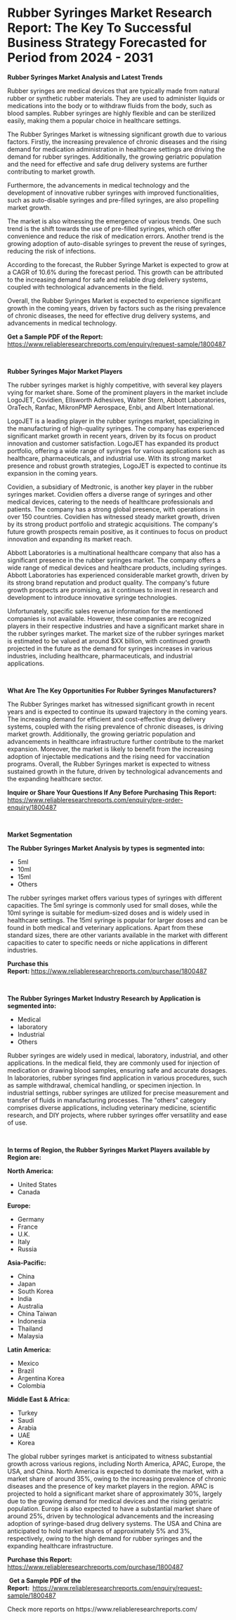<p><h1>Rubber Syringes Market Research Report: The Key To Successful Business Strategy Forecasted for Period from 2024 - 2031</h1></p><p><strong>Rubber Syringes Market Analysis and Latest Trends</strong></p>
<p><p>Rubber syringes are medical devices that are typically made from natural rubber or synthetic rubber materials. They are used to administer liquids or medications into the body or to withdraw fluids from the body, such as blood samples. Rubber syringes are highly flexible and can be sterilized easily, making them a popular choice in healthcare settings.</p><p>The Rubber Syringes Market is witnessing significant growth due to various factors. Firstly, the increasing prevalence of chronic diseases and the rising demand for medication administration in healthcare settings are driving the demand for rubber syringes. Additionally, the growing geriatric population and the need for effective and safe drug delivery systems are further contributing to market growth.</p><p>Furthermore, the advancements in medical technology and the development of innovative rubber syringes with improved functionalities, such as auto-disable syringes and pre-filled syringes, are also propelling market growth.</p><p>The market is also witnessing the emergence of various trends. One such trend is the shift towards the use of pre-filled syringes, which offer convenience and reduce the risk of medication errors. Another trend is the growing adoption of auto-disable syringes to prevent the reuse of syringes, reducing the risk of infections.</p><p>According to the forecast, the Rubber Syringe Market is expected to grow at a CAGR of 10.6% during the forecast period. This growth can be attributed to the increasing demand for safe and reliable drug delivery systems, coupled with technological advancements in the field.</p><p>Overall, the Rubber Syringes Market is expected to experience significant growth in the coming years, driven by factors such as the rising prevalence of chronic diseases, the need for effective drug delivery systems, and advancements in medical technology.</p></p>
<p><strong>Get a Sample PDF of the Report:&nbsp;</strong> <a href="https://www.reliableresearchreports.com/enquiry/request-sample/1800487">https://www.reliableresearchreports.com/enquiry/request-sample/1800487</a></p>
<p>&nbsp;</p>
<p><strong>Rubber Syringes Major Market Players</strong></p>
<p><p>The rubber syringes market is highly competitive, with several key players vying for market share. Some of the prominent players in the market include LogoJET, Covidien, Ellsworth Adhesives, Walter Stern, Abbott Laboratories, OraTech, Ranfac, MikronPMP Aerospace, Enbi, and Albert International.</p><p>LogoJET is a leading player in the rubber syringes market, specializing in the manufacturing of high-quality syringes. The company has experienced significant market growth in recent years, driven by its focus on product innovation and customer satisfaction. LogoJET has expanded its product portfolio, offering a wide range of syringes for various applications such as healthcare, pharmaceuticals, and industrial use. With its strong market presence and robust growth strategies, LogoJET is expected to continue its expansion in the coming years.</p><p>Covidien, a subsidiary of Medtronic, is another key player in the rubber syringes market. Covidien offers a diverse range of syringes and other medical devices, catering to the needs of healthcare professionals and patients. The company has a strong global presence, with operations in over 150 countries. Covidien has witnessed steady market growth, driven by its strong product portfolio and strategic acquisitions. The company's future growth prospects remain positive, as it continues to focus on product innovation and expanding its market reach.</p><p>Abbott Laboratories is a multinational healthcare company that also has a significant presence in the rubber syringes market. The company offers a wide range of medical devices and healthcare products, including syringes. Abbott Laboratories has experienced considerable market growth, driven by its strong brand reputation and product quality. The company's future growth prospects are promising, as it continues to invest in research and development to introduce innovative syringe technologies.</p><p>Unfortunately, specific sales revenue information for the mentioned companies is not available. However, these companies are recognized players in their respective industries and have a significant market share in the rubber syringes market. The market size of the rubber syringes market is estimated to be valued at around $XX billion, with continued growth projected in the future as the demand for syringes increases in various industries, including healthcare, pharmaceuticals, and industrial applications.</p></p>
<p>&nbsp;</p>
<p><strong>What Are The Key Opportunities For Rubber Syringes Manufacturers?</strong></p>
<p><p>The Rubber Syringes market has witnessed significant growth in recent years and is expected to continue its upward trajectory in the coming years. The increasing demand for efficient and cost-effective drug delivery systems, coupled with the rising prevalence of chronic diseases, is driving market growth. Additionally, the growing geriatric population and advancements in healthcare infrastructure further contribute to the market expansion. Moreover, the market is likely to benefit from the increasing adoption of injectable medications and the rising need for vaccination programs. Overall, the Rubber Syringes market is expected to witness sustained growth in the future, driven by technological advancements and the expanding healthcare sector.</p></p>
<p><strong>Inquire or Share Your Questions If Any Before Purchasing This Report:</strong> <a href="https://www.reliableresearchreports.com/enquiry/pre-order-enquiry/1800487">https://www.reliableresearchreports.com/enquiry/pre-order-enquiry/1800487</a></p>
<p>&nbsp;</p>
<p><strong>Market Segmentation</strong></p>
<p><strong>The Rubber Syringes Market Analysis by types is segmented into:</strong></p>
<p><ul><li>5ml</li><li>10ml</li><li>15ml</li><li>Others</li></ul></p>
<p><p>The rubber syringes market offers various types of syringes with different capacities. The 5ml syringe is commonly used for small doses, while the 10ml syringe is suitable for medium-sized doses and is widely used in healthcare settings. The 15ml syringe is popular for larger doses and can be found in both medical and veterinary applications. Apart from these standard sizes, there are other variants available in the market with different capacities to cater to specific needs or niche applications in different industries.</p></p>
<p><strong>Purchase this Report:&nbsp;</strong><a href="https://www.reliableresearchreports.com/purchase/1800487">https://www.reliableresearchreports.com/purchase/1800487</a></p>
<p>&nbsp;</p>
<p><strong>The Rubber Syringes Market Industry Research by Application is segmented into:</strong></p>
<p><ul><li>Medical</li><li>laboratory</li><li>Industrial</li><li>Others</li></ul></p>
<p><p>Rubber syringes are widely used in medical, laboratory, industrial, and other applications. In the medical field, they are commonly used for injection of medication or drawing blood samples, ensuring safe and accurate dosages. In laboratories, rubber syringes find application in various procedures, such as sample withdrawal, chemical handling, or specimen injection. In industrial settings, rubber syringes are utilized for precise measurement and transfer of fluids in manufacturing processes. The "others" category comprises diverse applications, including veterinary medicine, scientific research, and DIY projects, where rubber syringes offer versatility and ease of use.</p></p>
<p>&nbsp;</p>
<p><strong>In terms of Region, the Rubber Syringes Market Players available by Region are:</strong></p>
<p>
    <p> <strong> North America: </strong>
        <ul>
            <li>United States</li>
            <li>Canada</li>
        </ul>
        </p> 
    <p> <strong> Europe: </strong>
        <ul>
            <li>Germany</li>
            <li>France</li>
            <li>U.K.</li>
            <li>Italy</li>
            <li>Russia</li>
        </ul>
        </p> 
    <p> <strong> Asia-Pacific: </strong>
        <ul>
            <li>China</li>
            <li>Japan</li>
            <li>South Korea</li>
            <li>India</li>
            <li>Australia</li>
            <li>China Taiwan</li>
            <li>Indonesia</li>
            <li>Thailand</li>
            <li>Malaysia</li>
        </ul>
        </p> 
    <p> <strong> Latin America: </strong>
        <ul>
            <li>Mexico</li>
            <li>Brazil</li>
            <li>Argentina Korea</li>
            <li>Colombia</li>
        </ul>
        </p> 
    <p> <strong> Middle East & Africa: </strong>
        <ul>
            <li>Turkey</li>
            <li>Saudi</li>
            <li>Arabia</li>
            <li>UAE</li>
            <li>Korea</li>
        </ul>
    </p>
    </p>
<p><p>The global rubber syringes market is anticipated to witness substantial growth across various regions, including North America, APAC, Europe, the USA, and China. North America is expected to dominate the market, with a market share of around 35%, owing to the increasing prevalence of chronic diseases and the presence of key market players in the region. APAC is projected to hold a significant market share of approximately 30%, largely due to the growing demand for medical devices and the rising geriatric population. Europe is also expected to have a substantial market share of around 25%, driven by technological advancements and the increasing adoption of syringe-based drug delivery systems. The USA and China are anticipated to hold market shares of approximately 5% and 3%, respectively, owing to the high demand for rubber syringes and the expanding healthcare infrastructure.</p></p>
<p><strong>Purchase this Report: </strong><a href="https://www.reliableresearchreports.com/purchase/1800487">https://www.reliableresearchreports.com/purchase/1800487</a></p>
<p>&nbsp;<strong>Get a Sample PDF of the Report:&nbsp;&nbsp;</strong><a href="https://www.reliableresearchreports.com/enquiry/request-sample/1800487">https://www.reliableresearchreports.com/enquiry/request-sample/1800487</a></p>
<p><strong></strong></p>
<p>Check more reports on https://www.reliableresearchreports.com/</p>